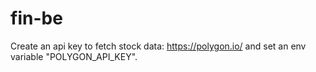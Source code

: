 # fin-be
Create an api key to fetch stock data: https://polygon.io/ and set an env variable "POLYGON_API_KEY".
